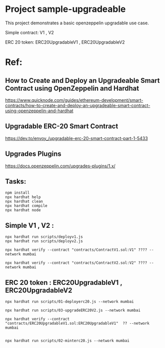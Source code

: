 # Project sample-upgradeable


This project demonstrates a basic openzeppelin upgradable use case. 

Simple contract:   V1 , V2 

ERC 20 token: ERC20UpgradableV1 , ERC20UpgradableV2 

# Ref: 
## How to Create and Deploy an Upgradeable Smart Contract using OpenZeppelin and Hardhat
https://www.quicknode.com/guides/ethereum-development/smart-contracts/how-to-create-and-deploy-an-upgradeable-smart-contract-using-openzeppelin-and-hardhat

## Upgradable ERC-20 Smart Contract
https://dev.to/envoy_/upgradable-erc-20-smart-contract-part-1-5433

## Upgrades Plugins
https://docs.openzeppelin.com/upgrades-plugins/1.x/

## Tasks:

```shell
npm install
npx hardhat help
npx hardhat clean 
npx hardhat compile 
npx hardhat node
```
##  Simple V1 , V2 :  

```shell
npx hardhat run scripts/deployv1.js
npx hardhat run scripts/deployv2.js

npx hardhat verify --contract "contracts/ContractV1.sol:V1" ???? --network mumbai

npx hardhat verify --contract "contracts/ContractV2.sol:V2" ???? --network mumbai
```


## ERC 20 token : ERC20UpgradableV1 , ERC20UpgradableV2

```shell
npx hardhat run scripts/01-deployerc20.js --network mumbai

npx hardhat run scripts/03-upgradeERC20V2.js --network mumbai

npx hardhat verify --contract "contracts/ERC20UpgradableV1.sol:ERC20UpgradableV1"  ?? --network mumbai


npx hardhat run scripts/02-minterc20.js --network mumbai

```


